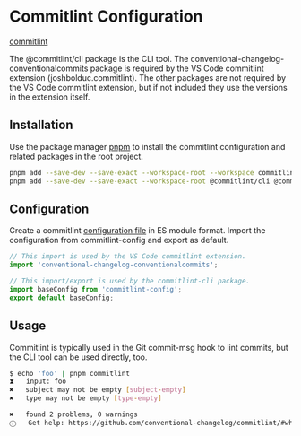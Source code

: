 # Commitlint Configuration

[commitlint](https://github.com/conventional-changelog/commitlint/)

The @commitlint/cli package is the CLI tool. The conventional-changelog-conventionalcommits package is required by the VS Code commitlint extension (joshbolduc.commitlint). The other packages are not required by the VS Code commitlint extension, but if not included they use the versions in the extension itself.

## Installation

Use the package manager [pnpm](https://pnpm.io/) to install the commitlint configuration and related packages in the root project.

```bash
pnpm add --save-dev --save-exact --workspace-root --workspace commitlint-config
pnpm add --save-dev --save-exact --workspace-root @commitlint/cli @commitlint/lint @commitlint/load @commitlint/parse conventional-changelog-conventionalcommits
```

## Configuration

Create a commitlint [configuration file](https://github.com/conventional-changelog/commitlint?tab=readme-ov-file#config) in ES module format. Import the configuration from commitlint-config and export as default.

```javascript
// This import is used by the VS Code commitlint extension.
import 'conventional-changelog-conventionalcommits';

// This import/export is used by the commitlint-cli package.
import baseConfig from 'commitlint-config';
export default baseConfig;
```

## Usage

Commitlint is typically used in the Git commit-msg hook to lint commits, but the CLI tool can be used directly, too.

```bash
$ echo 'foo' | pnpm commitlint
⧗   input: foo
✖   subject may not be empty [subject-empty]
✖   type may not be empty [type-empty]

✖   found 2 problems, 0 warnings
ⓘ   Get help: https://github.com/conventional-changelog/commitlint/#what-is-commitlint
```
